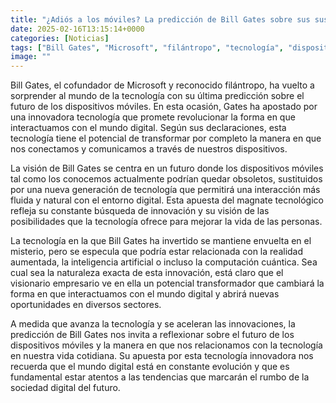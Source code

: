 ```yaml
---
title: "¿Adiós a los móviles? La predicción de Bill Gates sobre sus sustitutos (y en los que ya ha invertido)"
date: 2025-02-16T13:15:14+0000
categories: [Noticias]
tags: ["Bill Gates", "Microsoft", "filántropo", "tecnología", "dispositivos móviles", "innovación", "futuro", "interacción", "mundo digital", "realidad aumentada", "inteligencia artificial", "computación cuántica", "transformador", "visionario", "empresario", "oportunidades", "sectores", "ev"]
image: ""
---
```


Bill Gates, el cofundador de Microsoft y reconocido filántropo, ha vuelto a sorprender al mundo de la tecnología con su última predicción sobre el futuro de los dispositivos móviles. En esta ocasión, Gates ha apostado por una innovadora tecnología que promete revolucionar la forma en que interactuamos con el mundo digital. Según sus declaraciones, esta tecnología tiene el potencial de transformar por completo la manera en que nos conectamos y comunicamos a través de nuestros dispositivos.

La visión de Bill Gates se centra en un futuro donde los dispositivos móviles tal como los conocemos actualmente podrían quedar obsoletos, sustituidos por una nueva generación de tecnología que permitirá una interacción más fluida y natural con el entorno digital. Esta apuesta del magnate tecnológico refleja su constante búsqueda de innovación y su visión de las posibilidades que la tecnología ofrece para mejorar la vida de las personas.

La tecnología en la que Bill Gates ha invertido se mantiene envuelta en el misterio, pero se especula que podría estar relacionada con la realidad aumentada, la inteligencia artificial o incluso la computación cuántica. Sea cual sea la naturaleza exacta de esta innovación, está claro que el visionario empresario ve en ella un potencial transformador que cambiará la forma en que interactuamos con el mundo digital y abrirá nuevas oportunidades en diversos sectores.

A medida que avanza la tecnología y se aceleran las innovaciones, la predicción de Bill Gates nos invita a reflexionar sobre el futuro de los dispositivos móviles y la manera en que nos relacionamos con la tecnología en nuestra vida cotidiana. Su apuesta por esta tecnología innovadora nos recuerda que el mundo digital está en constante evolución y que es fundamental estar atentos a las tendencias que marcarán el rumbo de la sociedad digital del futuro.
    